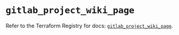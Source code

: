 # `gitlab_project_wiki_page`

Refer to the Terraform Registry for docs: [`gitlab_project_wiki_page`](https://registry.terraform.io/providers/gitlabhq/gitlab/17.11.0/docs/resources/project_wiki_page).
